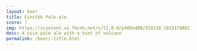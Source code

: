 ```yaml
---
layout: beer
title: Einstök Pale ale
score: 7
img: https://scontent.xx.fbcdn.net/v/t1.0-0/p480x480/559118_10151798821313745_705644987_n.jpg?oh=3f418fe2aa2efa0009f4532189a95277&oe=58943F5E
desc: A nice pale ale with a hint of volcano
permalink: /beer/:title.html
---
```

